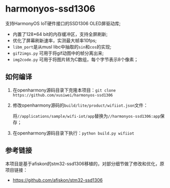 # harmonyos-ssd1306



支持HarmonyOS IoT硬件接口的SSD1306 OLED屏驱动库;

* 内置了128*64 bit的内存缓冲区，支持全屏刷新;
* 优化了屏幕刷新速率，实测最大帧率10fps;
* `libm_port`是从musl libc中抽取的`sin`和`cos`的实现;
* `gif2imgs.py` 可用于将gif动图中的帧分离出来;
* `img2code.py` 可用于将图片转为C数组，每个字节表示8个像素；


## 如何编译

1. 在openharmony源码目录下克隆本项目：`git clone https://github.com/xusiwei/harmonyos-ssd1306`

2. 修改openharmony源码的`build/lite/product/wifiiot.json`文件：

   将`//applications/sample/wifi-iot/app`替换为`//harmonyos-ssd1306:app`保存；

3. 在openharmony源码目录下执行：`python build.py wifiiot`



## 参考链接

本项目是基于afiskon的stm32-ssd1306移植的，对部分细节做了修改和优化，原项目链接：

* https://github.com/afiskon/stm32-ssd1306
